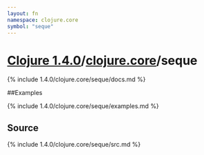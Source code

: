 ```yaml
---
layout: fn
namespace: clojure.core
symbol: "seque"
---
```


# [Clojure 1.4.0](../../)/[clojure.core](../)/seque

{% include 1.4.0/clojure.core/seque/docs.md %}

##Examples

{% include 1.4.0/clojure.core/seque/examples.md %}
## Source
{% include 1.4.0/clojure.core/seque/src.md %}


